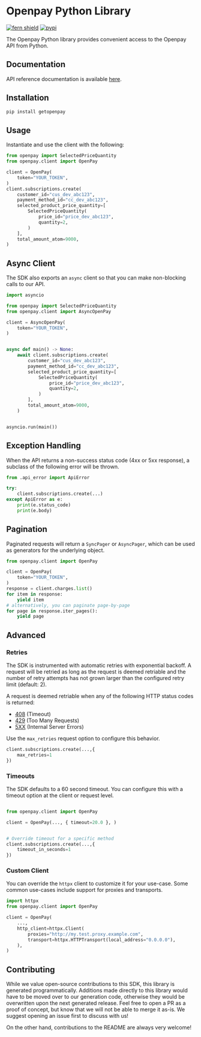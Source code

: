 # Openpay Python Library

[![fern shield](https://img.shields.io/badge/%F0%9F%8C%BF-SDK%20generated%20by%20Fern-brightgreen)](https://github.com/fern-api/fern)
[![pypi](https://img.shields.io/pypi/v/getopenpay)](https://pypi.python.org/pypi/getopenpay)

The Openpay Python library provides convenient access to the Openpay API from Python.

## Documentation

API reference documentation is available [here](https://docs.getopenpay.com/).

## Installation

```sh
pip install getopenpay
```

## Usage

Instantiate and use the client with the following:

```python
from openpay import SelectedPriceQuantity
from openpay.client import OpenPay

client = OpenPay(
    token="YOUR_TOKEN",
)
client.subscriptions.create(
    customer_id="cus_dev_abc123",
    payment_method_id="cc_dev_abc123",
    selected_product_price_quantity=[
        SelectedPriceQuantity(
            price_id="price_dev_abc123",
            quantity=2,
        )
    ],
    total_amount_atom=9000,
)
```

## Async Client

The SDK also exports an `async` client so that you can make non-blocking calls to our API.

```python
import asyncio

from openpay import SelectedPriceQuantity
from openpay.client import AsyncOpenPay

client = AsyncOpenPay(
    token="YOUR_TOKEN",
)


async def main() -> None:
    await client.subscriptions.create(
        customer_id="cus_dev_abc123",
        payment_method_id="cc_dev_abc123",
        selected_product_price_quantity=[
            SelectedPriceQuantity(
                price_id="price_dev_abc123",
                quantity=2,
            )
        ],
        total_amount_atom=9000,
    )


asyncio.run(main())
```

## Exception Handling

When the API returns a non-success status code (4xx or 5xx response), a subclass of the following error
will be thrown.

```python
from .api_error import ApiError

try:
    client.subscriptions.create(...)
except ApiError as e:
    print(e.status_code)
    print(e.body)
```

## Pagination

Paginated requests will return a `SyncPager` or `AsyncPager`, which can be used as generators for the underlying object.

```python
from openpay.client import OpenPay

client = OpenPay(
    token="YOUR_TOKEN",
)
response = client.charges.list()
for item in response:
    yield item
# alternatively, you can paginate page-by-page
for page in response.iter_pages():
    yield page
```

## Advanced

### Retries

The SDK is instrumented with automatic retries with exponential backoff. A request will be retried as long
as the request is deemed retriable and the number of retry attempts has not grown larger than the configured
retry limit (default: 2).

A request is deemed retriable when any of the following HTTP status codes is returned:

- [408](https://developer.mozilla.org/en-US/docs/Web/HTTP/Status/408) (Timeout)
- [429](https://developer.mozilla.org/en-US/docs/Web/HTTP/Status/429) (Too Many Requests)
- [5XX](https://developer.mozilla.org/en-US/docs/Web/HTTP/Status/500) (Internal Server Errors)

Use the `max_retries` request option to configure this behavior.

```python
client.subscriptions.create(...,{
    max_retries=1
})
```

### Timeouts

The SDK defaults to a 60 second timeout. You can configure this with a timeout option at the client or request level.

```python

from openpay.client import OpenPay

client = OpenPay(..., { timeout=20.0 }, )


# Override timeout for a specific method
client.subscriptions.create(...,{
    timeout_in_seconds=1
})
```

### Custom Client

You can override the `httpx` client to customize it for your use-case. Some common use-cases include support for proxies
and transports.
```python
import httpx
from openpay.client import OpenPay

client = OpenPay(
    ...,
    http_client=httpx.Client(
        proxies="http://my.test.proxy.example.com",
        transport=httpx.HTTPTransport(local_address="0.0.0.0"),
    ),
)
```

## Contributing

While we value open-source contributions to this SDK, this library is generated programmatically.
Additions made directly to this library would have to be moved over to our generation code,
otherwise they would be overwritten upon the next generated release. Feel free to open a PR as
a proof of concept, but know that we will not be able to merge it as-is. We suggest opening
an issue first to discuss with us!

On the other hand, contributions to the README are always very welcome!
